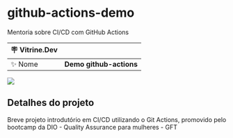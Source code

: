 # github-actions-demo

Mentoria sobre CI/CD com GitHub Actions

| :placard: Vitrine.Dev |     |
| -------------  | --- |
| :sparkles: Nome        | **Demo github-actions**

<!-- Inserir imagem com a #vitrinedev ao final do link -->
![](https://www.pcloudy.com/wp-content/uploads/2020/03/CICD-Pipeline-Demystifying-The-Complexities-1-1024x279.png#vitrinedev)

## Detalhes do projeto

Breve projeto introdutório em CI/CD utilizando o Git Actions, promovido pelo bootcamp da DIO - Quality Assurance para mulheres - GFT



